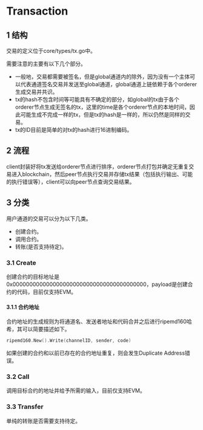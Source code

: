 # Transaction

## 1 结构

交易的定义位于core/types/tx.go中。

需要注意的主要有以下几个部分。

- 一般地，交易都需要被签名，但是global通道内的除外，因为没有一个主体可以代表通道签名交易并发送至global通道，global通道上链依赖于各个orderer生成交易并共识。
- tx的hash不包含时间等可能具有不确定的部分，如global的tx由于各个orderer节点生成无签名的tx，这里的time是各个orderer节点的本地时间，因此可能生成不完成一样的tx，但是tx的hash是一样的，所以仍然是同样的交易。
- tx的ID目前是简单的对tx的hash进行16进制编码。

## 2 流程

client封装好将tx发送给orderer节点进行排序，orderer节点打包并确定无重复交易进入blockchain，然后peer节点执行交易并存储tx结果（包括执行输出、可能的执行错误等），client可以向peer节点查询交易结果。

## 3 分类

用户通道的交易可以分为以下几类。

- 创建合约。
- 调用合约。
- 转账(是否支持待定)。

### 3.1 Create

创建合约的目标地址是0x0000000000000000000000000000000000000000，payload是创建合约的代码，目前仅支持EVM。

#### 3.1.1 合约地址

合约地址的生成规则为将通道名、发送者地址和代码合并之后进行ripemd160哈希，其可以简要描述如下。

```go
ripemd160.New().Write(channelID, sender, code)
```

如果创建的合约和以前已存在的合约地址重复，则会发生Duplicate Address错误。

### 3.2 Call

调用目标合约的地址并给予所需的输入，目前仅支持EVM。

### 3.3 Transfer

单纯的转账是否需要支持待定。